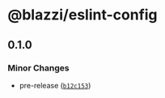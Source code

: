 # @blazzi/eslint-config

## 0.1.0

### Minor Changes

- pre-release ([`b12c153`](https://github.com/ymehmetcan/blazzi-toolkit/commit/b12c153bb415a9711a947a2ab0c4f2f04e738e89))
